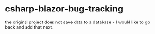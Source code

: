 # csharp-blazor-bug-tracking


the original project does not save data to a database - I would like to go back and add that next.
